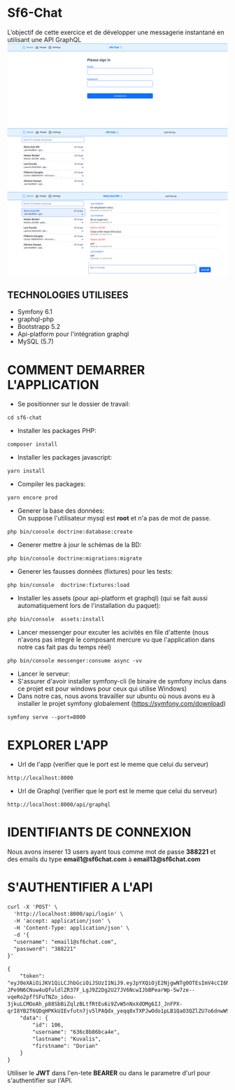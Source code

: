 # Sf6-Chat

L’objectif de cette exercice et de développer une messagerie instantané en utilisant une API
GraphQL
![Screenshot de l'app](./Screenshot-from-2022-11-10-08-49-30.png)
![Screenshot de l'app](./Screenshot-from-2022-11-10-08-17-00.png)
![Screenshot de l'app](./Screenshot-from-2022-11-10-08-17-07.png)

## TECHNOLOGIES UTILISEES

- Symfony 6.1
- graphql-php 
- Bootstrapp 5.2
- Api-platform pour l'intégration graphql
- MySQL (5.7)

# COMMENT DEMARRER L'APPLICATION

- Se positionner sur le dossier de travail:
````
cd sf6-chat
````
- Installer les packages PHP:
````
composer install
````
- Installer les packages javascript:
````
yarn install
````
- Compiler les packages:
````
yarn encore prod
````
- Generer la base des données:   
On suppose l'utilisateur mysql est __root__ et n'a pas de mot de passe.
````
php bin/console doctrine:database:create
````
- Generer mettre à jour le schémas de la BD:
````
php bin/console doctrine:migrations:migrate
````
- Generer les fausses données (fixtures) pour les tests:
````
php bin/console  doctrine:fixtures:load
````
- Installer les assets (pour api-platform et graphql) (qui se fait aussi automatiquement lors de l'installation du paquet): 
````
php bin/console  assets:install 
````
- Lancer messenger pour excuter les acivités en file d'attente (nous n'avons pas integré  le composant mercure vu que l'application dans notre cas fait pas du temps réel)
````
php bin/console messenger:consume async -vv
````

- Lancer le serveur:  
- S'assurer d'avoir installer symfony-cli (le binaire de symfony inclus dans ce projet est pour windows pour ceux qui utilise Windows)
- Dans notre cas, nous avons travailler sur ubuntu où nous avons eu à installer le projet symfony globalement (https://symfony.com/download)
````
symfony serve --port=8000
````

# EXPLORER L'APP

- Url de l'app (verifier que le port est le meme que celui du serveur)
````
http://localhost:8000
````

- Url de Graphql (verifier que le port est le meme que celui du serveur)
````
http://localhost:8000/api/graphql
````

# IDENTIFIANTS DE CONNEXION

Nous avons inserer 13 users ayant tous comme mot de passe __388221__ et des emails du type __email1@sf6chat.com__ à __email13@sf6chat.com__


# S'AUTHENTIFIER A L'API

````
curl -X 'POST' \
  'http://localhost:8000/api/login' \
  -H 'accept: application/json' \
  -H 'Content-Type: application/json' \
  -d '{
  "username": "email1@sf6chat.com",
  "password": "388221"
}'
````

````
{
	"token": "eyJ0eXAiOiJKV1QiLCJhbGciOiJSUzI1NiJ9.eyJpYXQiOjE2NjgwNTg0OTEsImV4cCI6MzI5OTI3MjgyOSwicm9sZXMiOlsiUk9MRV9VU0VSIl0sInVzZXJuYW1lIjoiNjM2YzhiODZiY2E0ZSJ9.J5LYEGkSudPUBv2T9gcn08TE87DYg4B9-JPe9N6CNuw4uQfuldlZR37F_LgJ9Z2Dg2U27JV6NcwIJbBPearWp-5w7ze--vqeRo2pffSFuTNZo_idou-3jkuLCMOoAh_p88SbBiZqlzBLtfRtEu6i9ZvW5nNxXdOMg6IJ_JnFPX-qrI8YB2T6QDqHPKkUIEvfutn7jv5lPAQdx_yeqq8xTXPJwOdo1pLB1QaO3QZlZU7o6dnwW9Quk641CFbHQQwaT0yWRT2_cxMhuUGjugIYnSKh5tdLxwUdUPPkkSOJnomMfrgVg6orANfLwNlCh4LCZMJ1GDFHPWGA4uhLZAIOIw",
	"data": {
		"id": 106,
		"username": "636c8b86bca4e",
		"lastname": "Kuvalis",
		"firstname": "Dorian"
	}
}
````

Utiliser le __JWT__ dans l'en-tete __BEARER__ ou dans le parametre d'url pour s'authentifier sur l'API.